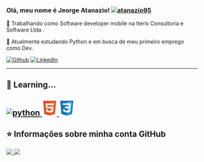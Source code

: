 ### Olá, meu nome é <strong>Jeorge Atanazio!</strong>     [![atanazio95]( https://img.shields.io/github/followers/atanazio95?label=follow&style=social)](https://github.com/atanazio95)


💼 Trabalhando como Software developer mobile na Iteris Consultoria e Software Ltda .

🌱 Atualmente estudando Python e em busca de meu primeiro emprego como Dev.

<p><a href="https://github.com/atanazio95" target="_blank"><img alt="Github" src="https://img.shields.io/badge/GitHub-%2312100E.svg?&style=for-the-badge&logo=Github&logoColor=white" /></a> <a href="https://www.linkedin.com/in/jeorge-atanazio-69002287/" target="_blank"><img alt="LinkedIn" src="https://img.shields.io/badge/linkedin-%230077B5.svg?&style=for-the-badge&logo=linkedin&logoColor=white" /></a>
</p>

---

## 🚀 Learning...

<a href="https://www.python.org" target="_blank"> <img src="https://raw.githubusercontent.com/devicons/devicon/master/icons/python/dart-original.svg" alt="python" width="40" height="40"/> </a>
<a href="https://pt.wikipedia.org/wiki/HTML5" target="_blank"> <img src="https://raw.githubusercontent.com/devicons/devicon/master/icons/html5/html5-original.svg" alt="html" width="40" height="40"/> </a>
<a href="https://en.wikipedia.org/wiki/CSS" target="_blank"> <img src="https://raw.githubusercontent.com/devicons/devicon/master/icons/css3/css3-original.svg" alt="css" width="40" height="40"/> </a>
---

## ⭐ Informações sobre minha conta GitHub
<div>
  <a href="https://github.com/guiihenrikee">
  <img height="140em" src="https://github-readme-stats.vercel.app/api?username=atanazio95&show_icons=true&theme=tokyonight"/>
  <img height="140em" src="https://github-readme-stats.vercel.app/api/top-langs/?username=atanazio95&layout=compact&theme=tokyonight"/>
</div>
